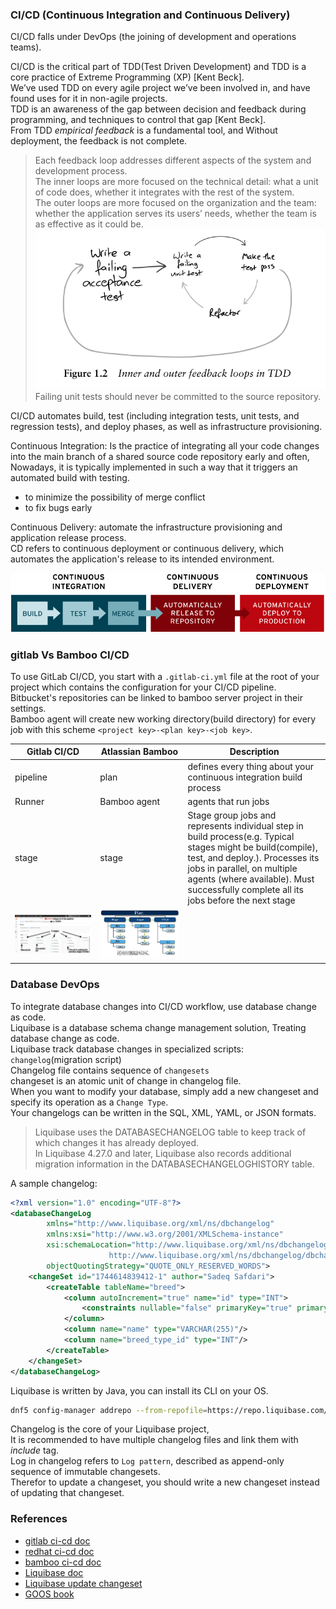 ### CI/CD (Continuous Integration and Continuous Delivery)     
CI/CD falls under DevOps (the joining of development and operations teams).     

CI/CD is the critical part of TDD(Test Driven Development) and TDD is a core practice of Extreme Programming (XP) [Kent Beck].      
We’ve used TDD on every agile project we’ve been involved in, and have found uses for it in non-agile projects.     
TDD is an awareness of the gap between decision and feedback during programming, and techniques to control that gap [Kent Beck].     
From TDD *empirical feedback* is a fundamental tool, and Without deployment, the feedback is not complete.    

>Each feedback loop addresses different aspects of the system and development process.     
> The inner loops are more focused on the technical detail: what a unit of code does, whether it integrates with the rest of the system.     
> The outer loops are more focused on the organization and the team: whether the application serves its users’ needs, whether the team is as effective as it could be.    
![TDD feedback loop](./TDD_feedback_loops.png)     
> Failing unit tests should never be committed to the source repository.     
     
CI/CD automates build, test (including integration tests, unit tests, and regression tests), and deploy phases, as well as infrastructure provisioning.     

Continuous Integration: Is the practice of integrating all your code changes into the main branch of a shared source code repository early and often,     
Nowadays, it is typically implemented in such a way that it triggers an automated build with testing.     
- to minimize the possibility of merge conflict     
- to fix bugs early

Continuous Delivery: automate the infrastructure provisioning and application release process.     
CD refers to continuous deployment or continuous delivery, which automates the application's release to its intended environment.

![redhat ci-cd-flow](ci-cd-flow-redhat.png)

### gitlab Vs Bamboo CI/CD     
To use GitLab CI/CD, you start with a `.gitlab-ci.yml` file at the root of your project which contains the configuration for your CI/CD pipeline.     
Bitbucket's repositories can be linked to bamboo server project in their settings.     
Bamboo agent will create new working directory(build directory) for every job with this scheme `<project key>-<plan key>-<job key>`.    

<table>
        <tr>
            <th>Gitlab CI/CD</th>
            <th>Atlassian Bamboo</th>
            <th>Description</th>
        </tr>
        <tbody>
        <tr>
            <td>pipeline</td>
            <td>plan</td>
            <td>defines every thing about your continuous integration build process</td>
        </tr>
        <tr>
            <td>Runner</td>
            <td>Bamboo agent</td>
            <td>agents that run jobs</td>
        </tr>
        <tr>
            <td>stage</td>
            <td>stage</td>
            <td>Stage group jobs and represents individual step in build process(e.g. Typical stages might be build(compile), test, and deploy.).    
                Processes its jobs in parallel, on multiple agents (where available).     
                Must successfully complete all its jobs before the next stage </td>
        </tr>
        <tr>
            <td><img src="gitlab-pipeline-overview.png"/></td>
            <td><img src="BambooPlanAnatomy.png"/></td>
        </tr>
        </tbody>

</table>

### Database DevOps
To integrate database changes into CI/CD workflow, use database change as code.    
Liquibase is a database schema change management solution, Treating database change as code.     
Liquibase track database changes in specialized scripts: `changelog`(migration script)    
Changelog file contains sequence of `changesets`    
changeset is an atomic unit of change in changelog file.    
When you want to modify your database, simply add a new changeset and specify its operation as a `Change Type`.    
Your changelogs can be written in the SQL, XML, YAML, or JSON formats.    

> Liquibase uses the DATABASECHANGELOG table to keep track of which changes it has already deployed.      
> In Liquibase 4.27.0 and later, Liquibase also records additional migration information in the DATABASECHANGELOGHISTORY table.

A sample changelog:   
```xml
<?xml version="1.0" encoding="UTF-8"?>
<databaseChangeLog
        xmlns="http://www.liquibase.org/xml/ns/dbchangelog"
        xmlns:xsi="http://www.w3.org/2001/XMLSchema-instance"
        xsi:schemaLocation="http://www.liquibase.org/xml/ns/dbchangelog
                      http://www.liquibase.org/xml/ns/dbchangelog/dbchangelog-4.29.xsd"
        objectQuotingStrategy="QUOTE_ONLY_RESERVED_WORDS">
    <changeSet id="1744614839412-1" author="Sadeq Safdari">
        <createTable tableName="breed">
            <column autoIncrement="true" name="id" type="INT">
                <constraints nullable="false" primaryKey="true" primaryKeyName="pk_breed"/>
            </column>
            <column name="name" type="VARCHAR(255)"/>
            <column name="breed_type_id" type="INT"/>
        </createTable>
    </changeSet>
</databaseChangeLog>
```
Liquibase is written by Java, you can install its CLI on your OS.     
```bash
dnf5 config-manager addrepo --from-repofile=https://repo.liquibase.com/repo-liquibase-com.repo
```
Changelog is the core of your Liquibase project,    
It is recommended to have multiple changelog files and link them with *include* tag.    
Log in changelog refers to `Log pattern`, described as append-only sequence of immutable changesets.     
Therefor to update a changeset, you should write a new changeset instead of updating that changeset.    


### References
- [gitlab ci-cd doc](https://about.gitlab.com/topics/ci-cd/)
- [redhat ci-cd doc](https://www.redhat.com/en/topics/devops/what-is-ci-cd)
- [bamboo ci-cd doc](https://confluence.atlassian.com/bamboo/configuring-plans-289276853.html)
- [Liquibase doc](https://docs.liquibase.com/concepts/changelogs/home.html)
- [Liquibase update changeset](https://www.liquibase.com/blog/dealing-with-changing-changesets)
- [GOOS book](https://www.amazon.com/Growing-Object-Oriented-Software-Guided-Tests/dp/0321503627)